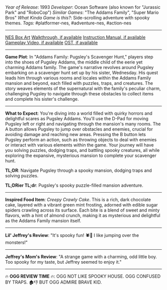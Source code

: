 *Year of Release*: 1993
*Developer*: Ocean Software (also known for "Jurassic Park" and "RoboCop")
*Similar Games*: "The Addams Family", "Super Mario Bros"
*What Kinda Game is this?*: Side-scrolling adventure with spooky themes.
*Tags:* #platformer-nes, #adventure-nes, #action-nes

---
[NES Box Art](https://www.google.com/search?tbm=isch&q=NES+Box+Art+Addams+Family+Pugsley%27s+Scavenger+Hunt) 
[Walkthrough, if available](https://www.google.com/search?q=Walkthrough+NES+Addams+Family+Pugsley%27s+Scavenger+Hunt)
[Instruction Manual, if available](https://www.google.com/search?q=NES+Instruction+Manual+Addams+Family+Pugsley%27s+Scavenger+Hunt)
[Gameplay Video, if available](https://www.youtube.com/results?search_query=gameplay+NES+Addams+Family+Pugsley%27s+Scavenger+Hunt) 
[OST, if available](https://www.youtube.com/results?search_query=OST+NES+Addams+Family+Pugsley%27s+Scavenger+Hunt)

- - -
**Game Plot**: In "Addams Family: Pugsley's Scavenger Hunt," players step into the shoes of Pugsley Addams, the middle child of the eerie yet charming Addams family. The game's narrative revolves around Pugsley embarking on a scavenger hunt set up by his sister, Wednesday. His quest leads him through various rooms and locales within the Addams Family mansion and beyond, each filled with puzzles, traps, and creatures. The story weaves elements of the supernatural with the family's peculiar charm, challenging Pugsley to navigate through these obstacles to collect items and complete his sister's challenge.

- - -
**What to Expect**: You're diving into a world filled with quirky horrors and delightful scares as Pugsley Addams. You'll use the D-Pad for moving Pugsley left or right and navigating through the mansion's many rooms. The A button allows Pugsley to jump over obstacles and enemies, crucial for avoiding damage and reaching new areas. Pressing the B button lets Pugsley perform an action, such as throwing objects to deal with enemies or interact with various elements within the game. Your journey will have you solving puzzles, dodging traps, and battling spooky creatures, all while exploring the expansive, mysterious mansion to complete your scavenger hunt.

**TL;DR**: Navigate Pugsley through a spooky mansion, dodging traps and solving puzzles.

**TL;DRier TL;dr**: Pugsley's spooky puzzle-filled mansion adventure.

---
**Inspired Food Item**: *Creepy Crawly Cake*. This is a rich, dark chocolate cake, layered with a vibrant green mint frosting, adorned with edible sugar spiders crawling across its surface. Each bite is a blend of sweet and minty flavors, with a hint of almond crunch, making it as mysterious and delightful as the Addams Family mansion itself.

---
**Lil' Jeffrey's Review**: "It's spooky fun! 🕷️👻 I like jumping over the monsters!"

---
**Jeffrey's Mom's Review**: "A strange game with a charming, odd little boy. Too spooky for my taste, but Jeffrey seemed to enjoy it."

---
🔥 **OGG REVIEW TIME** 🔥: OGG NOT LIKE SPOOKY HOUSE. OGG CONFUSED BY TRAPS. 🏚️👎 BUT OGG ADMIRE BRAVE KID.